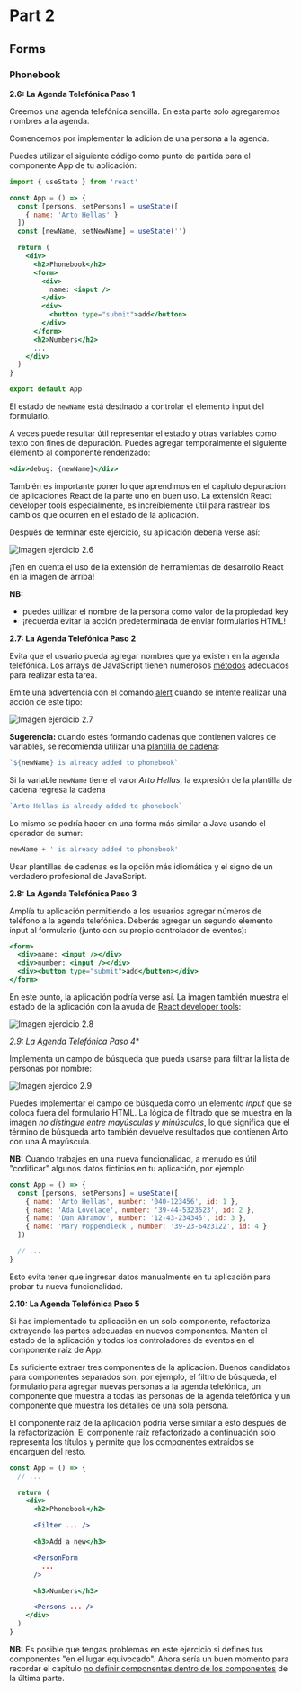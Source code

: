 # Part 2

## Forms

### Phonebook


**2.6: La Agenda Telefónica Paso 1**

Creemos una agenda telefónica sencilla. En esta parte solo agregaremos nombres a la agenda.

Comencemos por implementar la adición de una persona a la agenda.

Puedes utilizar el siguiente código como punto de partida para el componente App de tu aplicación:

```jsx
import { useState } from 'react'

const App = () => {
  const [persons, setPersons] = useState([
    { name: 'Arto Hellas' }
  ]) 
  const [newName, setNewName] = useState('')

  return (
    <div>
      <h2>Phonebook</h2>
      <form>
        <div>
          name: <input />
        </div>
        <div>
          <button type="submit">add</button>
        </div>
      </form>
      <h2>Numbers</h2>
      ...
    </div>
  )
}

export default App
```
El estado de `newName` está destinado a controlar el elemento input del formulario.

A veces puede resultar útil representar el estado y otras variables como texto con fines de depuración. Puedes agregar temporalmente el siguiente elemento al componente renderizado:

```jsx
<div>debug: {newName}</div>
```

También es importante poner lo que aprendimos en el capítulo depuración de aplicaciones React de la parte uno en buen uso. La extensión React developer tools especialmente, es increíblemente útil para rastrear los cambios que ocurren en el estado de la aplicación.

Después de terminar este ejercicio, su aplicación debería verse así:

![Imagen ejercicio 2.6](./public/10e.png)

¡Ten en cuenta el uso de la extensión de herramientas de desarrollo React en la imagen de arriba!

**NB:**

- puedes utilizar el nombre de la persona como valor de la propiedad key
- ¡recuerda evitar la acción predeterminada de enviar formularios HTML!


**2.7: La Agenda Telefónica Paso 2**

Evita que el usuario pueda agregar nombres que ya existen en la agenda telefónica. Los arrays de JavaScript tienen numerosos [métodos](https://developer.mozilla.org/es/docs/Web/JavaScript/Reference/Global_Objects/Array) adecuados para realizar esta tarea.

Emite una advertencia con el comando [alert](https://developer.mozilla.org/es/docs/Web/API/Window/alert) cuando se intente realizar una acción de este tipo:

![Imagen ejercicio 2.7](./public/11e.png)

**Sugerencia:** cuando estés formando cadenas que contienen valores de variables, se recomienda utilizar una [plantilla de cadena](https://developer.mozilla.org/es/docs/Web/JavaScript/Reference/Template_literals):

```jsx
`${newName} is already added to phonebook`
```

Si la variable `newName` tiene el valor *Arto Hellas*, la expresión de la plantilla de cadena regresa la cadena

```jsx
`Arto Hellas is already added to phonebook`
```

Lo mismo se podría hacer en una forma más similar a Java usando el operador de sumar:

```jsx
newName + ' is already added to phonebook'
```

Usar plantillas de cadenas es la opción más idiomática y el signo de un verdadero profesional de JavaScript.


**2.8: La Agenda Telefónica Paso 3**

Amplía tu aplicación permitiendo a los usuarios agregar números de teléfono a la agenda telefónica. Deberás agregar un segundo elemento input al formulario (junto con su propio controlador de eventos):

```jsx
<form>
  <div>name: <input /></div>
  <div>number: <input /></div>
  <div><button type="submit">add</button></div>
</form>
```

En este punto, la aplicación podría verse así. La imagen también muestra el estado de la aplicación con la ayuda de [React developer tools](https://chrome.google.com/webstore/detail/react-developer-tools/fmkadmapgofadopljbjfkapdkoienihi):

![Imagen ejercicio 2.8](./public/12e.png)


**2.9*: La Agenda Telefónica Paso 4**

Implementa un campo de búsqueda que pueda usarse para filtrar la lista de personas por nombre:

![Imagen ejercico 2.9](./public/13e.png)

Puedes implementar el campo de búsqueda como un elemento *input* que se coloca fuera del formulario HTML. La lógica de filtrado que se muestra en la imagen *no distingue entre mayúsculas y minúsculas*, lo que significa que el término de búsqueda arto también devuelve resultados que contienen Arto con una A mayúscula.

**NB:** Cuando trabajes en una nueva funcionalidad, a menudo es útil "codificar" algunos datos ficticios en tu aplicación, por ejemplo

```jsx
const App = () => {
  const [persons, setPersons] = useState([
    { name: 'Arto Hellas', number: '040-123456', id: 1 },
    { name: 'Ada Lovelace', number: '39-44-5323523', id: 2 },
    { name: 'Dan Abramov', number: '12-43-234345', id: 3 },
    { name: 'Mary Poppendieck', number: '39-23-6423122', id: 4 }
  ])

  // ...
}
```

Esto evita tener que ingresar datos manualmente en tu aplicación para probar tu nueva funcionalidad.


**2.10: La Agenda Telefónica Paso 5**

Si has implementado tu aplicación en un solo componente, refactoriza extrayendo las partes adecuadas en nuevos componentes. Mantén el estado de la aplicación y todos los controladores de eventos en el componente raíz de App.

Es suficiente extraer tres componentes de la aplicación. Buenos candidatos para componentes separados son, por ejemplo, el filtro de búsqueda, el formulario para agregar nuevas personas a la agenda telefónica, un componente que muestra a todas las personas de la agenda telefónica y un componente que muestra los detalles de una sola persona.

El componente raíz de la aplicación podría verse similar a esto después de la refactorización. El componente raíz refactorizado a continuación solo representa los títulos y permite que los componentes extraídos se encarguen del resto.

```jsx
const App = () => {
  // ...

  return (
    <div>
      <h2>Phonebook</h2>

      <Filter ... />

      <h3>Add a new</h3>

      <PersonForm 
        ...
      />

      <h3>Numbers</h3>

      <Persons ... />
    </div>
  )
}
```

**NB:** Es posible que tengas problemas en este ejercicio si defines tus componentes "en el lugar equivocado". Ahora sería un buen momento para recordar el capítulo [no definir componentes dentro de los componentes](https://fullstackopen.com/es/part1/un_estado_mas_complejo_depurando_aplicaciones_react#no-definir-componentes-dentro-de-los-componentes) de la última parte.
